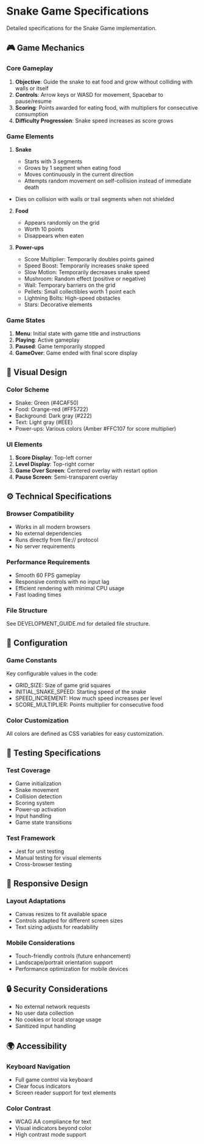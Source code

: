 # Snake Game Specifications

Detailed specifications for the Snake Game implementation.

## 🎮 Game Mechanics

### Core Gameplay

1. **Objective**: Guide the snake to eat food and grow without colliding with walls or itself
2. **Controls**: Arrow keys or WASD for movement, Spacebar to pause/resume
3. **Scoring**: Points awarded for eating food, with multipliers for consecutive consumption
4. **Difficulty Progression**: Snake speed increases as score grows

### Game Elements

1. **Snake**

    - Starts with 3 segments
    - Grows by 1 segment when eating food
    - Moves continuously in the current direction
    - Attempts random movement on self-collision instead of immediate death

- Dies on collision with walls or trail segments when not shielded

2. **Food**

    - Appears randomly on the grid
    - Worth 10 points
    - Disappears when eaten

3. **Power-ups**
    - Score Multiplier: Temporarily doubles points gained
    - Speed Boost: Temporarily increases snake speed
    - Slow Motion: Temporarily decreases snake speed
    - Mushroom: Random effect (positive or negative)
    - Wall: Temporary barriers on the grid
    - Pellets: Small collectibles worth 1 point each
    - Lightning Bolts: High-speed obstacles
    - Stars: Decorative elements

### Game States

1. **Menu**: Initial state with game title and instructions
2. **Playing**: Active gameplay
3. **Paused**: Game temporarily stopped
4. **GameOver**: Game ended with final score display

## 🎨 Visual Design

### Color Scheme

- Snake: Green (#4CAF50)
- Food: Orange-red (#FF5722)
- Background: Dark gray (#222)
- Text: Light gray (#EEE)
- Power-ups: Various colors (Amber #FFC107 for score multiplier)

### UI Elements

1. **Score Display**: Top-left corner
2. **Level Display**: Top-right corner
3. **Game Over Screen**: Centered overlay with restart option
4. **Pause Screen**: Semi-transparent overlay

## ⚙️ Technical Specifications

### Browser Compatibility

- Works in all modern browsers
- No external dependencies
- Runs directly from file:// protocol
- No server requirements

### Performance Requirements

- Smooth 60 FPS gameplay
- Responsive controls with no input lag
- Efficient rendering with minimal CPU usage
- Fast loading times

### File Structure

See DEVELOPMENT_GUIDE.md for detailed file structure.

## 🔧 Configuration

### Game Constants

Key configurable values in the code:

- GRID_SIZE: Size of game grid squares
- INITIAL_SNAKE_SPEED: Starting speed of the snake
- SPEED_INCREMENT: How much speed increases per level
- SCORE_MULTIPLIER: Points multiplier for consecutive food

### Color Customization

All colors are defined as CSS variables for easy customization.

## 🧪 Testing Specifications

### Test Coverage

- Game initialization
- Snake movement
- Collision detection
- Scoring system
- Power-up activation
- Input handling
- Game state transitions

### Test Framework

- Jest for unit testing
- Manual testing for visual elements
- Cross-browser testing

## 📱 Responsive Design

### Layout Adaptations

- Canvas resizes to fit available space
- Controls adapted for different screen sizes
- Text sizing adjusts for readability

### Mobile Considerations

- Touch-friendly controls (future enhancement)
- Landscape/portrait orientation support
- Performance optimization for mobile devices

## 🔒 Security Considerations

- No external network requests
- No user data collection
- No cookies or local storage usage
- Sanitized input handling

## 🌍 Accessibility

### Keyboard Navigation

- Full game control via keyboard
- Clear focus indicators
- Screen reader support for text elements

### Color Contrast

- WCAG AA compliance for text
- Visual indicators beyond color
- High contrast mode support
